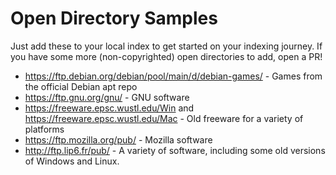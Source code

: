 # Open Directory Samples

Just add these to your local index to get started on your indexing journey. If you have some more (non-copyrighted) open directories to add, open a PR!

- <https://ftp.debian.org/debian/pool/main/d/debian-games/> - Games from the official Debian apt repo
- <https://ftp.gnu.org/gnu/> - GNU software
- <https://freeware.epsc.wustl.edu/Win> and <https://freeware.epsc.wustl.edu/Mac> - Old freeware for a variety of platforms
- <https://ftp.mozilla.org/pub/> - Mozilla software
- <http://ftp.lip6.fr/pub/> - A variety of software, including some old versions of Windows and Linux.